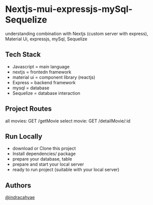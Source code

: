 # Nextjs-mui-expressjs-mySql-Sequelize

understanding combination with Nextjs (custom server with express), Material Ui, expressjs, mySql, Sequelize

## Tech Stack

- Javascript = main language
- nextjs = frontedn framework
- material ui = component library (reactjs)
- Express = backend framework
- mysql = database
- Sequelize = database interaction

## Project Routes

all movies: GET /getMovie
select movie: GET /detailMovie/:id

## Run Locally

- download or Clone this project
- Install dependencies/ package
- prepare your database, table
- prepare and start your local server
- ready to run project (suitable with your local server)

## Authors

[@indracahyae](https://www.github.com/indracahyae)
